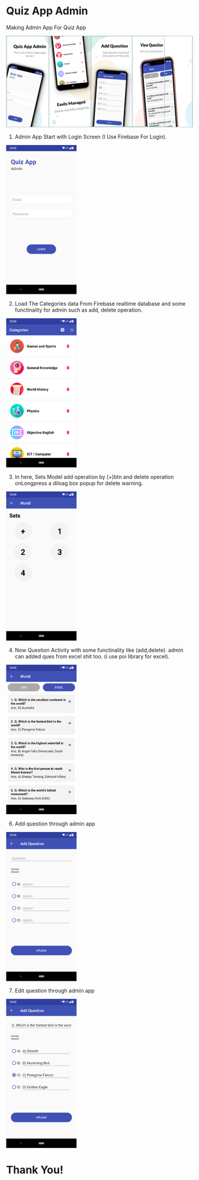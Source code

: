 # Quiz App Admin
Making Admin App For Quiz App



<img src="Images/O15TeHCfzIQ9_1024_500.png"/>

1) Admin App Start with Login Screen (I Use Firebase For Login).

<img src="Images/device-2020-09-02-194914.png" width="190"/>

2) Load The Categories data From Firebase realtime database and some functinality for admin such as add, delete operation.

<img src="Images/device-2020-09-02-195029.png" width="190"/>

3) In here, Sets Model add operation by (+)btn and delete operation onLongpress a diloag box popup for delete warning.

<img src="Images/device-2020-09-02-195054.png" width="190"/>

4) Now Question Activity with some functinality like (add,delete). admin can added ques from excel shit too. (i use poi library for excel).
<img src="Images/device-2020-09-02-195105.png" width="190"/>

6) Add question through admin app

<img src="Images/device-2020-09-02-195116.png" width="190"/>

7) Edit question through admin app

<img src="Images/device-2020-09-02-195129.png" width="190"/>



# Thank You!

